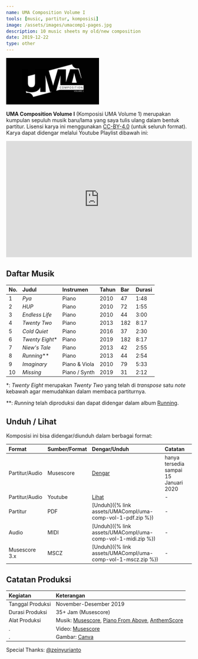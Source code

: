 ```yaml
---
name: UMA Composition Volume I
tools: [music, partitur, komposisi]
image: /assets/images/umacomp1-pages.jpg
description: 10 music sheets my old/new composition
date: 2019-12-22
type: other
---
```


<img src="https://github.com/taruma/taruma.github.io/blob/master/assets/images/umacomp1-pages.jpg?raw=true" class="figure-img img-fluid rounded" height="50%" width="50%" alt="UMA Composition Volume I">

__UMA Composition Volume I__ (Komposisi UMA Volume 1) merupakan kumpulan sepuluh musik baru/lama yang saya tulis ulang dalam bentuk partitur. Lisensi karya ini menggunakan [CC-BY-4.0](https://creativecommons.org/licenses/by/4.0/) (untuk seluruh format). Karya dapat didengar melalui Youtube Playlist dibawah ini: 

<iframe width="100%" height="315" src="https://www.youtube.com/embed/videoseries?list=PLEpyefiQIAJppGv847HkJHszzYHxaI6Y2" frameborder="0" allow="accelerometer; autoplay; encrypted-media; gyroscope; picture-in-picture" allowfullscreen></iframe>

## Daftar Musik

No. | Judul | Instrumen | Tahun | Bar | Durasi
:- | :- | :- | :- | :- | :-
1 | _Pya_ | Piano | 2010 | 47 | 1:48
2 | _HUP_ | Piano | 2010 | 72 | 1:55
3 | _Endless Life_ | Piano | 2010 | 44 | 3:00
4 | _Twenty Two_ | Piano | 2013 | 182 | 8:17
5 | _Cold Quiet_ | Piano | 2016 | 37 | 2:30
6 | _Twenty Eight_* | Piano | 2019 | 182 | 8:17
7 | _Niew's Tale_ | Piano | 2013 | 42 | 2:55
8 | _Running_** | Piano | 2013 | 44 | 2:54
9 | _Imaginary_ | Piano & Viola | 2010 | 79 | 5:33
10 | _Missing_ | Piano / Synth | 2019 | 31 | 2:12

*: _Twenty Eight_ merupakan _Twenty Two_ yang telah di _transpose_ satu _note_ kebawah agar memudahkan dalam membaca partiturnya.

**: _Running_ telah diproduksi dan dapat didengar dalam album [Running](https://open.spotify.com/album/5XftxGYlElPdzKchBRba3A?si=8LMVjXkQRtaTfeWW3RLtog). 

## Unduh / Lihat

Komposisi ini bisa didengar/diunduh dalam berbagai format:

Format | Sumber/Format | Dengar/Unduh | Catatan
:- | :- | :- | :-
Partitur/Audio | Musescore | [Dengar](https://musescore.com/user/430006/sets/5101177) | hanya tersedia sampai 15 Januari 2020
Partitur/Audio | Youtube | [Lihat](https://www.youtube.com/playlist?list=PLEpyefiQIAJppGv847HkJHszzYHxaI6Y2) | -
Partitur | PDF | [Unduh]({% link assets/UMACompI/uma-comp-vol-1-pdf.zip %}) | -
Audio | MIDI | [Unduh]({% link assets/UMACompI/uma-comp-vol-1-midi.zip %}) | -
Musescore 3.x | MSCZ | [Unduh]({% link assets/UMACompI/uma-comp-vol-1-mscz.zip %}) | - 

## Catatan Produksi

Kegiatan | Keterangan
:- | :-
Tanggal Produksi | November-Desember 2019
Durasi Produksi | 35+ Jam (Musescore)
Alat Produksi | Musik: [Musescore](https://musescore.org/en), [Piano From Above](https://github.com/brian-pantano/PianoFromAbove), [AnthemScore](https://www.lunaverus.com/)
. | Video: [Musescore](https://musescore.org/en)
. | Gambar: [Canva](https://www.canva.com/)

Special Thanks: [@zeinyurianto](https://www.instagram.com/zeinyurianto/)